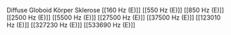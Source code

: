 Diffuse Globoid Körper Sklerose
[[160 Hz (E)]]
[[550 Hz (E)]]
[[850 Hz (E)]]
[[2500 Hz (E)]]
[[5500 Hz (E)]]
[[27500 Hz (E)]]
[[37500 Hz (E)]]
[[123010 Hz (E)]]
[[327230 Hz (E)]]
[[533690 Hz (E)]]
